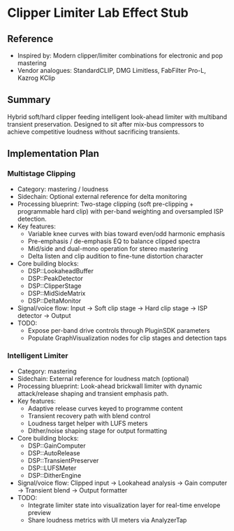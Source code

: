 # Clipper Limiter Lab Effect Stub

## Reference
- Inspired by: Modern clipper/limiter combinations for electronic and pop mastering
- Vendor analogues: StandardCLIP, DMG Limitless, FabFilter Pro-L, Kazrog KClip

## Summary
Hybrid soft/hard clipper feeding intelligent look-ahead limiter with multiband transient preservation. Designed to sit after mix-bus compressors to achieve competitive loudness without sacrificing transients.

## Implementation Plan
### Multistage Clipping
- Category: mastering / loudness
- Sidechain: Optional external reference for delta monitoring
- Processing blueprint: Two-stage clipping (soft pre-clipping + programmable hard clip) with per-band weighting and oversampled ISP detection.
- Key features:
  - Variable knee curves with bias toward even/odd harmonic emphasis
  - Pre-emphasis / de-emphasis EQ to balance clipped spectra
  - Mid/side and dual-mono operation for stereo mastering
  - Delta listen and clip audition to fine-tune distortion character
- Core building blocks:
  - DSP::LookaheadBuffer
  - DSP::PeakDetector
  - DSP::ClipperStage
  - DSP::MidSideMatrix
  - DSP::DeltaMonitor
- Signal/voice flow: Input → Soft clip stage → Hard clip stage → ISP detector → Output
- TODO:
  - Expose per-band drive controls through PluginSDK parameters
  - Populate GraphVisualization nodes for clip stages and detection taps

### Intelligent Limiter
- Category: mastering
- Sidechain: External reference for loudness match (optional)
- Processing blueprint: Look-ahead brickwall limiter with dynamic attack/release shaping and transient emphasis path.
- Key features:
  - Adaptive release curves keyed to programme content
  - Transient recovery path with blend control
  - Loudness target helper with LUFS meters
  - Dither/noise shaping stage for output formatting
- Core building blocks:
  - DSP::GainComputer
  - DSP::AutoRelease
  - DSP::TransientPreserver
  - DSP::LUFSMeter
  - DSP::DitherEngine
- Signal/voice flow: Clipped input → Lookahead analysis → Gain computer → Transient blend → Output formatter
- TODO:
  - Integrate limiter state into visualization layer for real-time envelope preview
  - Share loudness metrics with UI meters via AnalyzerTap
